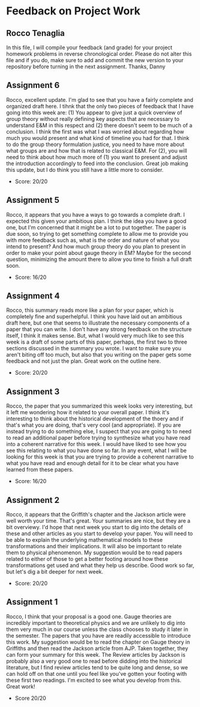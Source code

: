 # Feedback on Project Work
## Rocco Tenaglia

In this file, I will compile your feedback (and grade) for your project homework problems in reverse chronological order. Please do not alter this file and if you do, make sure to add and commit the new version to your repository before turning in the next assignment. Thanks, Danny

## Assignment 6

Rocco, excellent update. I'm glad to see that you have a fairly complete and organized draft here. I tihnk that the only two pieces of feedback that I have going into this week are: (1) You appear to give just a quick overview of group theory without really defining key aspects that are necessary to understand E&M in this respect and (2) there doesn't seem to be much of a conclusion. I think the first was what I was worried about regarding how much you would present and what kind of timeline you had for that. I think to do the group theory formulation justice, you need to have more about what groups are and how that is related to classical E&M. For (2), you will need to think about how much more of (1) you want to present and adjust the introduction accordingly to feed into the conclusion. Great job making this update, but I do think you still have a little more to consider.

* Score: 20/20


## Assignment 5

Rocco, it appears that you have a ways to go towards a complete draft. I expected this given your ambitious plan. I think the idea you have a good one, but I'm concerned that it might be a lot to put together. The paper is due soon, so trying to get something complete to allow me to provide you with more feedback such as, what is the order and nature of what you intend to present? And how much group theory do you plan to present in order to make your point about gauge theory in EM? Maybe for the second question, minimizing the amount there to allow you time to finish a full draft soon.

* Score: 16/20

## Assignment 4

Rocco, this summary reads more like a plan for your paper, which is completely fine and superhelpful. I think you have laid out an ambitious draft here, but one that seems to illustrate the necessary components of a paper that you can write. I don't have any strong feedback on the structure itself, I think it makes sense. But, what I would very much like to see this week is a draft of some parts of this paper, perhaps, the first two to three sections discussed in the summary you wrote. I want to make sure you aren't biting off too much, but also that you writing on the paper gets some feedback and not just the plan. Great work on the outline here.

* Score: 20/20

## Assignment 3

Rocco, the paper that you summarized this week looks very interesting, but it left me wondering how it related to your overall paper. I think it's interesting to think about the historical development of the thoery and if that's what you are doing, that's very cool (and appropriate). If you are instead trying to do something else, I suspect that you are going to to need to read an additional paper before trying to synthesize what you have read into a coherent narrative for this week. I would have liked to see how you see this relating to what you have done so far. In any event, what I will be looking for this week is that you are trying to provide a coherent narrative to what you have read and enough detail for it to be clear what you have learned from these papers.

* Score: 16/20

## Assignment 2

Rocco, it appears that the Griffith's chapter and the Jackson article were well worth your time. That's great. Your summaries are nice, but they are a bit overviewy. I'd hope that next week you start to dig into the details of these and other articles as you start to develop your paper. You will need to be able to explain the underlying mathematical models to these transformations and their implications. It will also be important to relate them to physical phenomenon. My suggestion would be to read papers related to either of those to get a better footing around how these transformations get used and what they help us describe. Good work so far, but let's dig a bit deeper for next week.

* Score: 20/20

## Assignment 1

Rocco, I think that your proposal is a good one. Gauge theories are incredibly important to theoretical physics and we are unlikely to dig into them very much in our course unless the class chooses to study it later in the semester. The papers that you have are readily accessible to introduce this work. My suggestion would be to read the chapter on Gauge theory in Griffiths and then read the Jackson article from AJP. Taken together, they can form your summary for this week. The Review articles by Jackson is probably also a very good one to read before didding into the historical literature, but I find review articles tend to be quite long and dense, so we can hold off on that one until you feel like you've gotten your footing with these first two readings. I'm excited to see what you develop from this. Great work!

* Score 20/20
